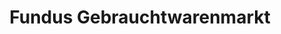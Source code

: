---
title: "Fundus Gebrauchtwarenmarkt"
url: /palling/fundus-gebrauchtwarenmarkt/
shop: Gebrauchtwaren
---